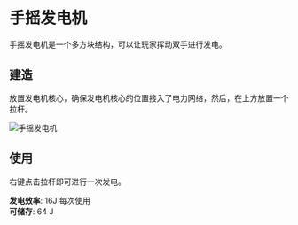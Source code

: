 # 手摇发电机

手摇发电机是一个多方块结构，可以让玩家挥动双手进行发电。

## 建造

放置发电机核心，确保发电机核心的位置接入了电力网络，然后，在上方放置一个拉杆。

![手摇发电机](https://cdn.jsdelivr.net/gh/SlimefunGuguProject/FluffyMachines-Wiki/images/crank-generator.png ':size=25%')

## 使用

右键点击拉杆即可进行一次发电。

**发电效率**: 16J 每次使用  
**可储存**: 64 J
